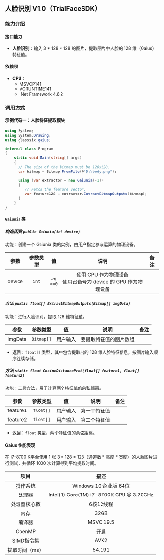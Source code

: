 
## 人脸识别 V1.0（TrialFaceSDK）
### 能力介绍
#### 接口能力
- **人脸识别**：输入 3 \* 128 \* 128 的图片，提取图片中人脸的 128 维（Gaius）特征值。
#### 依赖项
- **CPU**：
   - MSVCP141
   - VCRUNTIME141
   - .Net Framework 4.6.2
### 调用方式
#### 示例代码一：人脸特征提取模块
```C#
using System;
using System.Drawing;
using glasssix.gaius;

internal class Program
{
	static void Main(string[] args)
	{
      // The size of the bitmap must be 128x128.
      var bitmap = Bitmap.FromFile(@"D:\body.png");

      using (var extractor = new Gaiunia(-1))
      {
         // Fetch the feature vector.
         var feature128 = extractor.ExtractBitmapOutputs(bitmap);
      }
	}
}
```

#### ```Gaiunia``` 类
##### 构造函数 ```public Gaiunia(int device)```
功能：创建一个 Gaiunia 类的实例，由用户指定参与运算的物理设备。

|参数|参数类型|值|说明|备注|
|:---:|:---:|:---:|:---:|:---:|
|device|```int```|`<0`<br>`>=0`|使用 CPU 作为物理设备<br>使用设备号为 device 的 GPU 作为物理设备| |

##### 方法 ```public float[] ExtractBitmapOutputs(Bitmap[] imgData)```
功能：进行人脸识别，提取 128 维特征值。

|参数|参数类型|值|说明|备注|
|:---:|:---:|:---:|:---:|:---:|
|imgData|```Bitmap[]```|用户输入|要提取特征值的图片数组||

- 返回：```float[]``` 类型，其中包含提取出的 128 维人脸特征信息，按图片输入顺序连续存储。

##### 方法 ```static float CosineDistanceProb(float[] feature1, float[] feature2)```
功能：工具方法，用于计算两个特征值的余弦距离。

|参数|参数类型|值|说明|备注|
|:---:|:---:|:---:|:---:|:---:|
|feature1|```float[]```|用户输入|第一个特征值||
|feature2|```float[]```|用户输入|第二个特征值||

- 返回：```float``` 类型，两个特征值的余弦距离。

#### Gaius 性能表现
在 i7-8700 K平台使用 1 张 3 \* 128 \* 128（通道数 \* 高度 \* 宽度）的人脸图片进行测试，共循环 1000 次计算得到平均提取时间。

|项目|描述|
|:---:|:---:|
操作系统 | Windows 10 企业版 64位 |
处理器 | Intel(R) Core(TM) i7-8700K CPU @ 3.70GHz |
处理器核心数 | 6核12线程 |
内存 | 32GB |
编译器 | MSVC 19.5 |
OpenMP | 开启 |
SIMD指令集 | AVX2 |
提取时间（ms）|  54.191 |